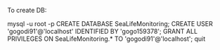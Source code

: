 To create DB:

mysql -u root -p
CREATE DATABASE SeaLifeMonitoring;
CREATE USER 'gogodi91'@'localhost' IDENTIFIED BY 'gogo159378';
GRANT ALL PRIVILEGES ON SeaLifeMonitoring.* TO 'gogodi91'@'localhost';
quit

